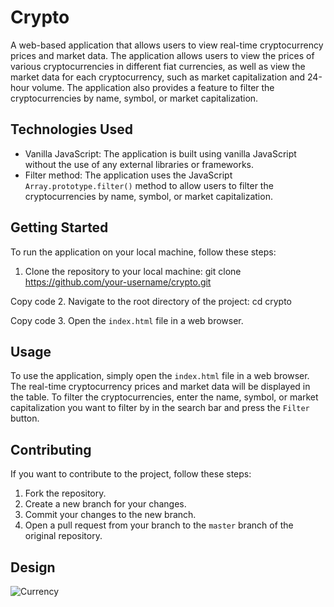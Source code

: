# Crypto

A web-based application that allows users to view real-time cryptocurrency prices and market data. The application allows users to view the prices of various cryptocurrencies in different fiat currencies, as well as view the market data for each cryptocurrency, such as market capitalization and 24-hour volume. The application also provides a feature to filter the cryptocurrencies by name, symbol, or market capitalization.

## Technologies Used

- Vanilla JavaScript: The application is built using vanilla JavaScript without the use of any external libraries or frameworks.
- Filter method: The application uses the JavaScript `Array.prototype.filter()` method to allow users to filter the cryptocurrencies by name, symbol, or market capitalization.

## Getting Started

To run the application on your local machine, follow these steps:

1. Clone the repository to your local machine:
git clone https://github.com/your-username/crypto.git

Copy code
2. Navigate to the root directory of the project:
cd crypto

Copy code
3. Open the `index.html` file in a web browser.

## Usage

To use the application, simply open the `index.html` file in a web browser. The real-time cryptocurrency prices and market data will be displayed in the table. To filter the cryptocurrencies, enter the name, symbol, or market capitalization you want to filter by in the search bar and press the `Filter` button.

## Contributing

If you want to contribute to the project, follow these steps:

1. Fork the repository.
2. Create a new branch for your changes.
3. Commit your changes to the new branch.
4. Open a pull request from your branch to the `master` branch of the original repository.

## Design
![Currency](https://user-images.githubusercontent.com/105584546/186004057-d952d915-7a6a-4177-bf5b-e995ef9a2ca2.jpg)
